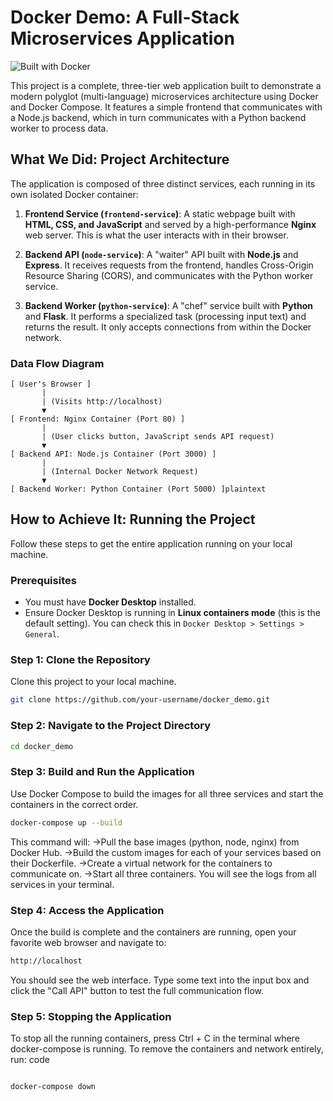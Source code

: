 # Docker Demo: A Full-Stack Microservices Application

![Built with Docker](https://img.shields.io/badge/Built%20with-Docker-blue?style=for-the-badge&logo=docker)

This project is a complete, three-tier web application built to demonstrate a modern polyglot (multi-language) microservices architecture using Docker and Docker Compose. It features a simple frontend that communicates with a Node.js backend, which in turn communicates with a Python backend worker to process data.

## What We Did: Project Architecture

The application is composed of three distinct services, each running in its own isolated Docker container:

1.  **Frontend Service (`frontend-service`)**: A static webpage built with **HTML, CSS, and JavaScript** and served by a high-performance **Nginx** web server. This is what the user interacts with in their browser.

2.  **Backend API (`node-service`)**: A "waiter" API built with **Node.js** and **Express**. It receives requests from the frontend, handles Cross-Origin Resource Sharing (CORS), and communicates with the Python worker service.

3.  **Backend Worker (`python-service`)**: A "chef" service built with **Python** and **Flask**. It performs a specialized task (processing input text) and returns the result. It only accepts connections from within the Docker network.

### Data Flow Diagram

```plaintext
[ User's Browser ]
       |
       | (Visits http://localhost)
       ▼
[ Frontend: Nginx Container (Port 80) ]
       |
       | (User clicks button, JavaScript sends API request)
       ▼
[ Backend API: Node.js Container (Port 3000) ]
       |
       | (Internal Docker Network Request)
       ▼
[ Backend Worker: Python Container (Port 5000) ]plaintext

```
## How to Achieve It: Running the Project

Follow these steps to get the entire application running on your local machine.

### Prerequisites

*   You must have **Docker Desktop** installed.
*   Ensure Docker Desktop is running in **Linux containers mode** (this is the default setting). You can check this in `Docker Desktop > Settings > General`.

### Step 1: Clone the Repository

Clone this project to your local machine.

```bash
git clone https://github.com/your-username/docker_demo.git
```
### Step 2: Navigate to the Project Directory


```bash
cd docker_demo
```
### Step 3: Build and Run the Application
Use Docker Compose to build the images for all three services and start the containers in the correct order.

```bash
docker-compose up --build
```
This command will:
->Pull the base images (python, node, nginx) from Docker Hub.
->Build the custom images for each of your services based on their Dockerfile.
->Create a virtual network for the containers to communicate on.
->Start all three containers. You will see the logs from all services in your terminal.
### Step 4: Access the Application
Once the build is complete and the containers are running, open your favorite web browser and navigate to:

```bash
http://localhost
```
You should see the web interface. Type some text into the input box and click the "Call API" button to test the full communication flow.

### Step 5: Stopping the Application
To stop all the running containers, press Ctrl + C in the terminal where docker-compose is running. To remove the containers and network entirely, run:
code
```bash

docker-compose down
```
